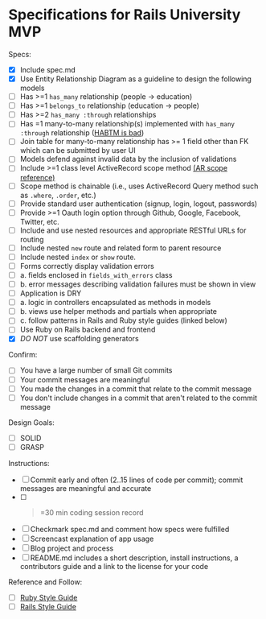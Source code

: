 # Specifications for Rails University MVP

Specs:
- [x] Include spec.md
- [x] Use Entity Relationship Diagram as a guideline to design the following models
- [ ] Has >=1 `has_many` relationship (people -> education)
- [ ] Has >=1 `belongs_to` relationship (education -> people)
- [ ] Has >=2 `has_many :through` relationships   
- [ ] Has =1 many-to-many relationship(s) implemented with `has_many :through` relationship ([HABTM is bad](https://flatironschool.com/blog/why-you-dont-need-has-and-belongs-to-many/ "HABTM is bad"))
- [ ] Join table for many-to-many relationship has >= 1 field other than FK which can be submitted by user UI
- [ ] Models defend against invalid data by the inclusion of validations
- [ ] Include >=1 class level ActiveRecord scope method [(AR scope reference)](https://guides.rubyonrails.org/active_record_querying.html#scopes "AR scope ref")
- [ ] Scope method is chainable (i.e., uses ActiveRecord Query method such as `.where`, `.order`, etc.)
- [ ] Provide standard user authentication (signup, login, logout, passwords)
- [ ] Provide >=1 Oauth login option through Github, Google, Facebook, Twitter, etc.
- [ ] Include and use nested resources and appropriate RESTful URLs for routing
- [ ] Include nested `new` route and related form to parent resource
- [ ] Include nested `index` or `show` route.
- [ ] Forms correctly display validation errors
- [ ] a. fields enclosed in `fields_with_errors` class
- [ ] b. error messages describing validation failures must be shown in view
- [ ] Application is DRY
- [ ] a. logic in controllers encapsulated as methods in models
- [ ] b. views use helper methods and partials when appropriate
- [ ] c. follow patterns in Rails and Ruby style guides (linked below)
- [ ] Use Ruby on Rails backend and frontend
- [x] *DO NOT* use scaffolding generators

Confirm:
- [ ] You have a large number of small Git commits
- [ ] Your commit messages are meaningful
- [ ] You made the changes in a commit that relate to the commit message
- [ ] You don't include changes in a commit that aren't related to the commit message

Design Goals:
- [ ] SOLID
- [ ] GRASP

Instructions:
- [ ] Commit early and often (2..15 lines of code per commit); commit messages are meaningful and accurate
- [ ] >=30 min coding session record
- [ ] Checkmark spec.md and comment how specs were fulfilled
- [ ] Screencast explanation of app usage
- [ ] Blog project and process
- [ ] README.md includes a short description, install instructions, a contributors guide and a link to the license for your code

Reference and Follow:
- [ ] [Ruby Style Guide](https://github.com/rubocop-hq/ruby-style-guide "Ruby Style Guide")
- [ ] [Rails Style Guide](https://github.com/rubocop-hq/rails-style-guide "Rails Style Guide")
